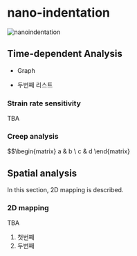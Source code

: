 # nano-indentation

![nanoindentation](https://lh6.googleusercontent.com/IqLJ2SiiVdaK6nKlUn8JCxMDKLgKzbBSFY8i9RJ0UEQdsiufEUsVYkJjJLJcXLx-lndmKx3cxKth-016L-MD2bHnf9vEBLoCeW7iNjgvOIn8OKgBXQP16IdxlwK-SSftPg=w1280)

## Time-dependent Analysis
* Graph

* 두번째 리스트

### Strain rate sensitivity
TBA
### Creep analysis
$$\begin{matrix} a & b \\ c & d \end{matrix}

## Spatial analysis
In this section, 2D mapping is described.  
  
### 2D mapping
TBA

1. 첫번째
2. 두번째
